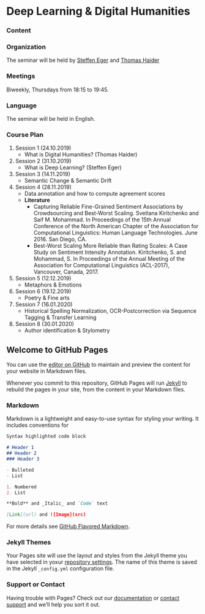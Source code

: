 # Deep Learning & Digital Humanities

### Content
### Organization
The seminar will be held by [Steffen Eger](https://www.informatik.tu-darmstadt.de/aiphes/aiphes/irg_position/index.en.jsp) and [Thomas Haider](https://www.aesthetics.mpg.de/institut/mitarbeiterinnen/thomas-haider.html)
### Meetings
Biweekly, Thursdays from 18:15 to 19:45.
### Language
The seminar will be held in English.
### Course Plan
1. Session 1 (24.10.2019)
     - What is Digital Humanities? (Thomas Haider)
2. Session 2 (31.10.2019)
     - What is Deep Learning? (Steffen Eger)
3. Session 3 (14.11.2019)
     - Semantic Change & Semantic Drift
4. Session 4 (28.11.2019)     
     - Data annotation and how to compute agreement scores
     - **Literature**
        - Capturing Reliable Fine-Grained Sentiment Associations by Crowdsourcing and Best-Worst Scaling. Svetlana Kiritchenko and Saif M. Mohammad. In Proceedings of the 15th Annual Conference of the North American Chapter of the Association for Computational Linguistics: Human Language Technologies. June 2016. San Diego, CA.
        - Best-Worst Scaling More Reliable than Rating Scales: A Case Study on Sentiment Intensity Annotation. Kiritchenko, S. and Mohammad, S. In Proceedings of the Annual Meeting of the Association for Computational Linguistics (ACL-2017), Vancouver, Canada, 2017.
5. Session 5 (12.12.2019)
      - Metaphors & Emotions
6. Session 6 (19.12.2019)
      - Poetry & Fine arts
7. Session 7 (16.01.2020)
      - Historical Spelling Normalization, OCR-Postcorrection via Sequence Tagging & Transfer Learning
8. Session 8 (30.01.2020)
      - Author identification & Stylometry


## Welcome to GitHub Pages

You can use the [editor on GitHub](https://github.com/SteffenEger/dldh/edit/master/index.md) to maintain and preview the content for your website in Markdown files.

Whenever you commit to this repository, GitHub Pages will run [Jekyll](https://jekyllrb.com/) to rebuild the pages in your site, from the content in your Markdown files.

### Markdown

Markdown is a lightweight and easy-to-use syntax for styling your writing. It includes conventions for

```markdown
Syntax highlighted code block

# Header 1
## Header 2
### Header 3

- Bulleted
- List

1. Numbered
2. List

**Bold** and _Italic_ and `Code` text

[Link](url) and ![Image](src)
```

For more details see [GitHub Flavored Markdown](https://guides.github.com/features/mastering-markdown/).

### Jekyll Themes

Your Pages site will use the layout and styles from the Jekyll theme you have selected in yoxur [repository settings](https://github.com/SteffenEger/dldh/settings). The name of this theme is saved in the Jekyll `_config.yml` configuration file.

### Support or Contact

Having trouble with Pages? Check out our [documentation](https://help.github.com/categories/github-pages-basics/) or [contact support](https://github.com/contact) and we’ll help you sort it out.
